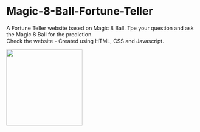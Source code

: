 # Magic-8-Ball-Fortune-Teller
A Fortune Teller website based on Magic 8 Ball. Tpe your question and ask the Magic 8 Ball for the prediction. <br>
Check the website - 
Created using HTML, CSS and Javascript.

<img src="https://user-images.githubusercontent.com/102166679/212330087-396c6f29-0cf2-4658-9557-7cd196eca4f7.png" width=200px>

